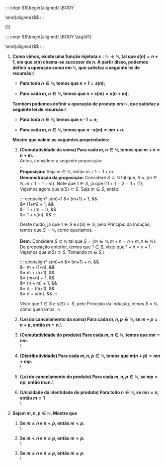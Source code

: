 ::: ceqn
$$\begin{aligned}
            \BODY
        
\end{aligned}$$
:::

\[1\]

::: ceqn
$$\begin{aligned}
			\BODY \tag{#1}
		
\end{aligned}$$
:::

1.  **Como vimos, existe uma função injetora
    $s: \mathbb N \rightarrow \mathbb N$, tal que $s(n) = n+1$, em que
    $s(n)$ chama-se *sucessor* de $n$. A partir disso, podemos definir a
    operação *soma* em $\mathbb N$, que satisfaz a seguinte lei de
    recursão:**\

    -   **Para todo $n \in \mathbb N$, temos que $n+1 = s(n)$;**

    -   **Para cada $m, n \in \mathbb N$, temos que
        $n + s(m) = s(n+m)$.**

    **Também podemos definir a operação de produto em $\mathbb N$, que
    satisfaz a seguinte lei de recursão:**\

    -   **Para todo $n\in \mathbb N$, temos que $n\cdot 1 = n$;**

    -   **Para cada $m, n \in \mathbb N$, temos que
        $n\cdot s(m) = nm+n$.**

    **Mostre que valem as seguintes propriedades:**

    1.  **(Comutatividade da soma) Para cada $m, n \in \mathbb N$, temos
        que $m+n = n+m$.**\
        Antes, considere a seguinte proposição:\
        ..\
        **Proposição:** Seja $m \in \mathbb N$, então $m+1 = 1+ m$.\
        **Demonstração da proposição:** Considere $S \subset \mathbb N$
        tal que, $S = \{m \in \mathbb N
        ; m+1=1+m\}$. Note que $1 \in S$, já que
        $(1) + 1 = 2 = 1 + (1)$; Vejamos agora que $s(S) \subset S$.
        Seja $m \in S$, então:

        ::: ceqnalign*
        s(m)+1 &= (m+1) + 1, &&\
        &= (1+m) + 1, &&\
        &= 1 + (m + 1), &&\
        &= 1 + s(m). &&
        :::

        Deste modo, já que $1 \in S$ e $s(S) \in S$, pelo Princípio da
        Indução, temos que $S = \mathbb N$, como queríamos. $\square$\
        ..\
        **Dem:** Considere $S \subset \mathbb N$ tal que
        $S = \{m \in \mathbb N; m+n = n+m, n\in \mathbb N\}$. Da
        proposição anterior, temos que $1 \in S$, visto que
        $1 + n = n + 1$. Vejamos que $s(S) \subset S$. Tomando
        $m \in S$,\

        ::: ceqnalign*
        s(m)+n &= (m+1) + n, &&\
        &= m + (1+n), &&\
        &= m + (n+1), &&\
        &= (m+n) + 1, &&\
        &= (n + m) + 1, &&\
        &= n + (m+1), &&\
        &= n + s(m). &&
        :::

        Visto que $1 \in S$ e $s(S) \subset S$, pelo Princípio da
        Indução, temos $S=\mathbb N$, como queríamos. $\square$\

    2.  **(Lei do cancelamento da soma) Para cada
        $m, n, p \in \mathbb N$, se $m+p = n+ p$, então $m=n$.**\

    3.  **(Comutatividade do produto) Para cada $m, n \in \mathbb N$,
        temos que $mn = nm$.**\
        \

    4.  **(Distributividade) Para cada $m,n,p \in \mathbb N$, temos que
        $m(n+p) = mn + mp$.**\
        \

    5.  **(Lei do cancelamento do produto) Para cada
        $m,n,p \in \mathbb N$, se $mp=np$, então m=n.**\

    6.  **(Unicidade da identidade do produto) Para todo
        $n \in \mathbb N$, se $mn = n$, então $m = 1$**\
        \

2.  **Sejam $m, n, p \in \mathbb N$. Mostre que**

    1.  **Se $m \le n$ e $n < p$, então $m < p$.**\
        \

    2.  **Se $m < n$ e $n \le p$, então $m < p$.**\
        \

    3.  **Se $m \le n$ e $n \le p$, então $m \le p$.**\
        \
